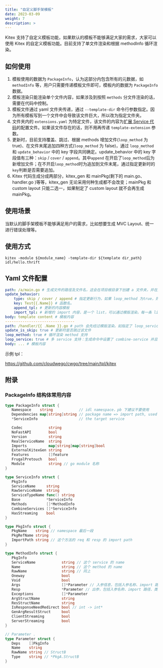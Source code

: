 ```yaml
---
title: "自定义脚手架模板"
date: 2023-03-09
weight: 7
description: >
---
```


Kitex 支持了自定义模板功能，如果默认的模板不能够满足大家的需求，大家可以使用 Kitex 的自定义模板功能。目前支持了单文件渲染和根据 methodInfo 循环渲染。

## 如何使用

1.  模板使用的数据为 `PackageInfo`，认为这部分内包含所有的元数据，如 `methodInfo` 等，用户只需要传递模板文件即可，模板内的数据为 `PackageInfo` 数据。
1.  模板渲染只能渲染单个文件内容，如果涉及到按照 `methods` 分文件渲染的话，需要在代码中控制。
1.  模板文件通过 yaml 文件夹传递，通过 `--template-dir` 命令行参数指定。因为所有模板写到一个文件中会导致该文件巨大，所以改为指定文件夹。
1.  文件夹内的 `extensions.yaml` 为特定文件，该文件的内容为[扩展 Service 代码](https://www.cloudwego.io/zh/docs/kitex/tutorials/code-gen/template_extension/)的配置文件。如果该文件存在的话，则不用再传递 `template-extension` 参数。
1.  更新时，目前支持覆盖、跳过、根据 methods 增加文件(`loop_method` 为 true)、在文件末尾追加四种方式(`loop_method` 为 false)，通过 `loop_method` 和 `update_behavior` 中的 key 字段共同确定。update_behavior 中的 key 字段值有三种：`skip` / `cover` / `append`。其中`append` 在开启了`loop_method`后为新增加文件；在不开启`loop_method`时为追加到文件末尾，通过指定更新时的`key`判断是否需要追加。
1.  Kitex 代码生成分成两部分，kitex_gen 和 mainPkg(剩下的 main.go、handler.go )等等，kitex_gen 无论采用何种生成都不会改变；mainPkg 和 custom layout 只能二选一，如果制定了 custom layout 就不会再生成 mainPkg。

## 使用场景
当默认的脚手架模板不能够满足用户的需求，比如想要生成 MVC Layout、统一进行错误处理等。

## 使用方式

```console
kitex -module ${module_name} -template-dir ${template dir_path} idl/hello.thrift
```

## Yaml 文件配置

```yaml
path: /a/main.go # 生成文件的路径及文件名，这会在项目根目录下创建 a 文件夹，并在文件夹内生成 main.go 文件
update_behavior:
    type: skip / cover / append # 指定更新行为，如果 loop_method 为true，则不支持 append。默认是 skip
    key: Test{{.Name}} # 函数名。
    append_tpl: # 更新的内容模板
    import_tpl: # 新增的 import 内容，是一个 list，可以通过模版渲染。每一条 list 内支持循环渲染多个 import，靠空格分割，如 "\"a/b/c\" \"d/e/f\""
body: template content # 模板内容
--------------------------------
path: /handler/{{ .Name }}.go # path 会先经过模版渲染。如指定了 loop_service、loop_method 则为循环渲染，渲染使用的数据内容为当前渲染的单个 service(method)
update_is_skip: true # 更新时是否跳过该文件
loop_method: true # 循环渲染 method 支持
loop_service: true # 多 service 支持：生成命令中设置了 combine-service 并且在模版中指定了 loop_service: true，则在生成时，对应的模版文件会按照 service 循环渲染。形式同 loop_method，会使用当前的模板循环渲染每一个 service。可和 loop_method 同时使用
body: ... # 模板内容
```

示例 tpl：

https://github.com/cloudwego/cwgo/tree/main/tpl/kitex


## 附录

### PackageInfo 结构体常用内容

```go
type PackageInfo struct {
   Namespace    string            // idl namespace，pb 下建议不要使用
   Dependencies map[string]string // package name => import path, used for searching imports
   *ServiceInfo                   // the target service

   Codec            string
   NoFastAPI        bool
   Version          string
   RealServiceName  string
   Imports          map[string]map[string]bool 
   ExternalKitexGen string
   Features         []feature
   FrugalPretouch   bool
   Module           string // go module 名称
}

type ServiceInfo struct {
   PkgInfo
   ServiceName     string
   RawServiceName  string
   ServiceTypeName func() string
   Base            *ServiceInfo
   Methods         []*MethodInfo
   CombineServices []*ServiceInfo
   HasStreaming    bool
}

type PkgInfo struct {
   PkgName    string // namespace 最后一段
   PkgRefName string
   ImportPath string // 这个方法的 req 和 resp 的 import path
}

type MethodInfo struct {
   PkgInfo
   ServiceName            string // 这个 service 的 name
   Name                   string // 这个 method 的 name
   RawName                string // 同上
   Oneway                 bool
   Void                   bool
   Args                   []*Parameter // 入参信息，包括入参名称、import 路径、类型
   Resp                   *Parameter // 出参，包括入参名称、import 路径、类型
   Exceptions             []*Parameter
   ArgStructName          string
   ResStructName          string
   IsResponseNeedRedirect bool // int -> int*
   GenArgResultStruct     bool
   ClientStreaming        bool
   ServerStreaming        bool
}

// Parameter .
type Parameter struct {
   Deps    []PkgInfo 
   Name    string  
   RawName string // StructB
   Type    string // *PkgA.StructB
}
```

